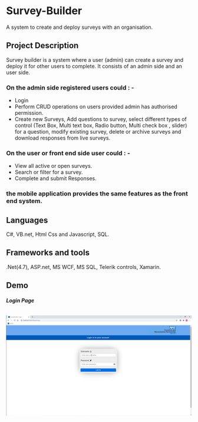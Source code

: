 # Survey-Builder
A system to create and deploy surveys with an organisation.

## Project Description
Survey builder is a system where a user (admin) can create a survey
and deploy it for other users to complete.
It consists of an admin side and an user side.


### On the admin side registered users could : -
* Login 
* Perform CRUD operations on users provided admin has authorised permission.
* Create new Surveys, Add questions to survey, select different types of control (Text Box, Multi text box, Radio button, Multi check box , slider) for a question, modify existing survey, delete or archive surveys and download responses from live surveys.


### On the user or front end side user could : -
* View all active or open surveys.
* Search or filter for a survey.
* Complete and submit Responses.

### the mobile application provides the same features as the front end system.

## Languages
C#, VB.net, Html Css and Javascript, SQL.

## Frameworks and tools  
.Net(4.7), ASP.net, MS WCF, MS SQL, Telerik controls, Xamarin.


## Demo

###### **Login Page**
![](Images/LoginPage.png)



